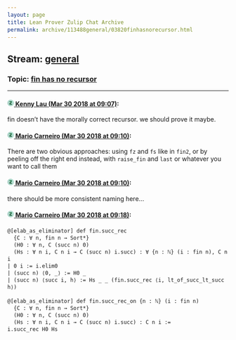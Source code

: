 ```yaml
---
layout: page
title: Lean Prover Zulip Chat Archive 
permalink: archive/113488general/03820finhasnorecursor.html
---
```


## Stream: [general](index.html)
### Topic: [fin has no recursor](03820finhasnorecursor.html)

---

#### [![Click to go to Zulip](../../assets/img/zulip2.png) Kenny Lau (Mar 30 2018 at 09:07)](https://leanprover.zulipchat.com/#narrow/stream/113488-general/topic/fin%20has%20no%20recursor/near/124402350):
fin doesn’t have the morally correct recursor. we should prove it maybe.

#### [![Click to go to Zulip](../../assets/img/zulip2.png) Mario Carneiro (Mar 30 2018 at 09:10)](https://leanprover.zulipchat.com/#narrow/stream/113488-general/topic/fin%20has%20no%20recursor/near/124402455):
There are two obvious approaches: using `fz` and `fs` like in `fin2`, or by peeling off the right end instead, with `raise_fin` and `last` or whatever you want to call them

#### [![Click to go to Zulip](../../assets/img/zulip2.png) Mario Carneiro (Mar 30 2018 at 09:10)](https://leanprover.zulipchat.com/#narrow/stream/113488-general/topic/fin%20has%20no%20recursor/near/124402457):
there should be more consistent naming here...

#### [![Click to go to Zulip](../../assets/img/zulip2.png) Mario Carneiro (Mar 30 2018 at 09:18)](https://leanprover.zulipchat.com/#narrow/stream/113488-general/topic/fin%20has%20no%20recursor/near/124402660):
```
@[elab_as_eliminator] def fin.succ_rec
  {C : ∀ n, fin n → Sort*}
  (H0 : ∀ n, C (succ n) 0)
  (Hs : ∀ n i, C n i → C (succ n) i.succ) : ∀ {n : ℕ} (i : fin n), C n i
| 0 i := i.elim0
| (succ n) ⟨0, _⟩ := H0 _
| (succ n) ⟨succ i, h⟩ := Hs _ _ (fin.succ_rec ⟨i, lt_of_succ_lt_succ h⟩)

@[elab_as_eliminator] def fin.succ_rec_on {n : ℕ} (i : fin n)
  {C : ∀ n, fin n → Sort*}
  (H0 : ∀ n, C (succ n) 0)
  (Hs : ∀ n i, C n i → C (succ n) i.succ) : C n i :=
i.succ_rec H0 Hs
```


